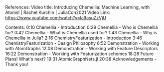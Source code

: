 References:
Video title: Introducing Chemellia: Machine Learning, with Atoms! | Rachel Kurchin | JuliaCon2021
Video Link: https://www.youtube.com/watch?v=la9asuZzVjU

Contents:
0:10 Chemellia - Introduction
0:29 Chemellia - Who is Chemellia for?
0:42 Chemellia - What is Chemellia used for?
1:43 Chemellia - Why is Chemellia in Julia?
2:16 ChemistryFeaturization - Introduction
3:46 ChemistryFeaturization - Design Philosophy
6:52 Demonstration - Working with AtomGraphs
12:08 Demonstration - Working with Feature Descriptors
16:22 Demonstration - Working with Featurization schemes
18:28 Future Plans! What's next?
19:31 AtomicGraphNets.jl
20:38 Acknowledgements - Thank you!
